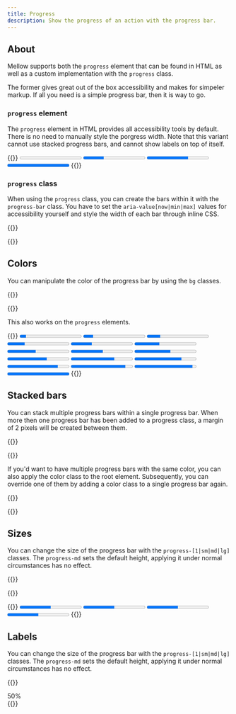 ```yaml
---
title: Progress
description: Show the progress of an action with the progress bar.
---
```


## About
Mellow supports both the `progress` element that can be found in HTML as well as a custom implementation with the `progress` class.

The former gives great out of the box accessibility and makes for simpeler markup. If all you need is a simple progress bar, then it is way to go.

### `progress` element
The `progress` element in HTML provides all accessibility tools by default. There is no need to manually style the porgress width. Note that this variant cannot use stacked progress bars, and cannot show labels on top of itself.

{{<example>}}
<progress class="progress" value="0" max="100">0%</progress> 
<progress class="progress" value="33" max="100">33%</progress> 
<progress class="progress" value="67" max="100">67%</progress> 
<progress class="progress" value="100" max="100">100%</progress> 
{{</example>}}

### `progress` class
When using the `progress` class, you can create the bars within it with the `progress-bar` class. You have to set the `aria-value[now|min|max]` values for accessibility yourself and style the width of each bar through inline CSS.

{{<example>}}
<div class="progress">
  <div class="progress-bar" role="progressbar" aria-valuenow="0" aria-valuemin="0" aria-valuemax="100"></div>
</div>
<div class="progress">
  <div class="progress-bar" role="progressbar" style="width: 33%" aria-valuenow="33" aria-valuemin="0" aria-valuemax="100"></div>
</div>
<div class="progress">
  <div class="progress-bar" role="progressbar" style="width: 67%" aria-valuenow="67" aria-valuemin="0" aria-valuemax="100"></div>
</div>
<div class="progress">
  <div class="progress-bar" role="progressbar" style="width: 100%" aria-valuenow="100" aria-valuemin="0" aria-valuemax="100"></div>
</div>
{{</example>}}

## Colors
You can manipulate the color of the progress bar by using the `bg` classes.

{{<example>}}
<div class="progress">
  <div class="progress-bar red" role="progressbar" style="width: 10%" aria-valuenow="10" aria-valuemin="0" aria-valuemax="100"></div>
</div>
<div class="progress">
  <div class="progress-bar orange" role="progressbar" style="width: 16%" aria-valuenow="16" aria-valuemin="0" aria-valuemax="100"></div>
</div>
<div class="progress">
  <div class="progress-bar amber" role="progressbar" style="width: 22%" aria-valuenow="22" aria-valuemin="0" aria-valuemax="100"></div>
</div>
<div class="progress">
  <div class="progress-bar yellow" role="progressbar" style="width: 28%" aria-valuenow="28" aria-valuemin="0" aria-valuemax="100"></div>
</div>
<div class="progress">
  <div class="progress-bar lime" role="progressbar" style="width: 34%" aria-valuenow="34" aria-valuemin="0" aria-valuemax="100"></div>
</div>
<div class="progress">
  <div class="progress-bar green" role="progressbar" style="width: 40%" aria-valuenow="40" aria-valuemin="0" aria-valuemax="100"></div>
</div>
<div class="progress">
  <div class="progress-bar teal" role="progressbar" style="width: 46%" aria-valuenow="46" aria-valuemin="0" aria-valuemax="100"></div>
</div>
<div class="progress">
  <div class="progress-bar cyan" role="progressbar" style="width: 52%" aria-valuenow="52" aria-valuemin="0" aria-valuemax="100"></div>
</div>
<div class="progress">
  <div class="progress-bar blue" role="progressbar" style="width: 58%" aria-valuenow="58" aria-valuemin="0" aria-valuemax="100"></div>
</div>
<div class="progress">
  <div class="progress-bar indigo" role="progressbar" style="width: 64%" aria-valuenow="64" aria-valuemin="0" aria-valuemax="100"></div>
</div>
<div class="progress">
  <div class="progress-bar violet" role="progressbar" style="width: 70%" aria-valuenow="70" aria-valuemin="0" aria-valuemax="100"></div>
</div>
<div class="progress">
  <div class="progress-bar purple" role="progressbar" style="width: 76%" aria-valuenow="76" aria-valuemin="0" aria-valuemax="100"></div>
</div>
<div class="progress">
  <div class="progress-bar pink" role="progressbar" style="width: 82%" aria-valuenow="82" aria-valuemin="0" aria-valuemax="100"></div>
</div>
<div class="progress">
  <div class="progress-bar rose" role="progressbar" style="width: 88%" aria-valuenow="88" aria-valuemin="0" aria-valuemax="100"></div>
</div>
<div class="progress">
  <div class="progress-bar brown" role="progressbar" style="width: 94%" aria-valuenow="94" aria-valuemin="0" aria-valuemax="100"></div>
</div>
<div class="progress">
  <div class="progress-bar grey" role="progressbar" style="width: 100%" aria-valuenow="100" aria-valuemin="0" aria-valuemax="100"></div>
</div>
{{</example>}}

This also works on the `progress` elements.

{{<example>}}
<progress class="progress red" value="10" max="100">10%</progress>
<progress class="progress orange" value="16" max="100">16%</progress>
<progress class="progress amber" value="22" max="100">22%</progress>
<progress class="progress yellow" value="28" max="100">28%</progress>
<progress class="progress lime" value="34" max="100">34%</progress>
<progress class="progress green" value="40" max="100">40%</progress>
<progress class="progress teal" value="46" max="100">46%</progress>
<progress class="progress cyan" value="52" max="100">52%</progress>
<progress class="progress blue" value="58" max="100">58%</progress>
<progress class="progress indigo" value="64" max="100">64%</progress>
<progress class="progress violet" value="70" max="100">70%</progress>
<progress class="progress purple" value="76" max="100">76%</progress>
<progress class="progress pink" value="82" max="100">82%</progress>
<progress class="progress rose" value="88" max="100">88%</progress>
<progress class="progress brown" value="94" max="100">94%</progress>
<progress class="progress grey" value="100" max="100">100%</progress>
{{</example>}}

## Stacked bars
You can stack multiple progress bars within a single progress bar. When more then one progress bar has been added to a progress class, a margin of 2 pixels will be created between them.

{{<example>}}
<div class="progress">
  <div class="progress-bar green" role="progressbar" style="width: 45%" aria-valuenow="45" aria-valuemin="0" aria-valuemax="100"></div>
  <div class="progress-bar orange" role="progressbar" style="width: 32%" aria-valuenow="32" aria-valuemin="0" aria-valuemax="100"></div>
  <div class="progress-bar red" role="progressbar" style="width: 23%" aria-valuenow="23" aria-valuemin="0" aria-valuemax="100"></div>
</div>
{{</example>}}

If you'd want to have multiple progress bars with the same color, you can also apply the color class to the root element. Subsequently, you can override one of them by adding a color class to a single progress bar again.

{{<example>}}
<div class="progress lime">
  <div class="progress-bar" role="progressbar" style="width: 45%" aria-valuenow="45" aria-valuemin="0" aria-valuemax="100"></div>
  <div class="progress-bar" role="progressbar" style="width: 32%" aria-valuenow="32" aria-valuemin="0" aria-valuemax="100"></div>
  <div class="progress-bar cyan" role="progressbar" style="width: 23%" aria-valuenow="23" aria-valuemin="0" aria-valuemax="100"></div>
</div>
{{</example>}}

## Sizes
You can change the size of the progress bar with the `progress-[1|sm|md|lg]` classes. The `progress-md` sets the default height, applying it under normal circumstances has no effect.

{{<example>}}
<div class="progress progress-1">
  <div class="progress-bar" role="progressbar" style="width: 50%" aria-valuenow="50" aria-valuemin="0" aria-valuemax="100"></div>
</div>
<div class="progress progress-sm">
  <div class="progress-bar" role="progressbar" style="width: 50%" aria-valuenow="50" aria-valuemin="0" aria-valuemax="100"></div>
</div>
<div class="progress progress-md">
  <div class="progress-bar" role="progressbar" style="width: 50%" aria-valuenow="50" aria-valuemin="0" aria-valuemax="100"></div>
</div>
<div class="progress progress-lg">
  <div class="progress-bar" role="progressbar" style="width: 50%" aria-valuenow="50" aria-valuemin="0" aria-valuemax="100"></div>
</div>
{{</example>}}

{{<example>}}
<progress class="progress progress-1" value="50" max="100">50%</progress>
<progress class="progress progress-sm" value="50" max="100">50%</progress>
<progress class="progress progress-md" value="50" max="100">50%</progress>
<progress class="progress progress-lg" value="50" max="100">50%</progress>
{{</example>}}

## Labels
You can change the size of the progress bar with the `progress-[1|sm|md|lg]` classes. The `progress-md` sets the default height, applying it under normal circumstances has no effect.

{{<example>}}
<div class="progress progress-lg">
  <div class="progress-bar" role="progressbar" style="width: 50%" aria-valuenow="50" aria-valuemin="0" aria-valuemax="100">50%</div>
</div>
{{</example>}}
